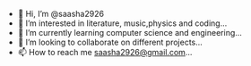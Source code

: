- 👋 Hi, I’m @saasha2926
- 👀 I’m interested in literature, music,physics and coding...
- 🌱 I’m currently learning computer science and engineering...
- 💞️ I’m looking to collaborate on different projects...
- 📫 How to reach me saasha2926@gmail.com...

<!---
saasha2926/saasha2926 is a ✨ special ✨ repository because its `README.md` (this file) appears on your GitHub profile.
You can click the Preview link to take a look at your changes.
--->
